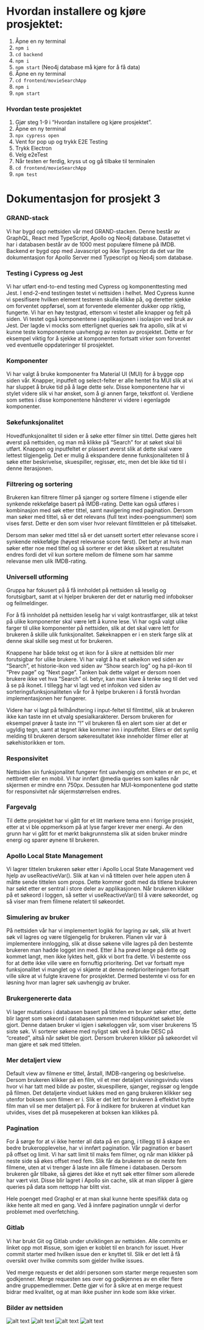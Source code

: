 # Hvordan installere og kjøre prosjektet:
1. Åpne en ny terminal
2. `npm i`
3. `cd backend`
4. `npm i`
5. `npm start` (Neo4j database må kjøre for å få data)
6. Åpne en ny terminal
7. `cd frontend/movieSearchApp`
8. `npm i`
9. `npm start`

### Hvordan teste prosjektet
1. Gjør steg 1-9 i “Hvordan installere og kjøre prosjektet”.
2. Åpne en ny terminal
3. `npx cypress open`
4. Vent for pop up og trykk E2E Testing
5. Trykk Electron
6. Velg e2eTest
7. Når testen er ferdig, kryss ut og gå tilbake til terminalen
8. `cd frontend/movieSearchApp`
9. `npm test`

# Dokumentasjon for prosjekt 3

### GRAND-stack 
Vi har bygd opp nettsiden vår med GRAND-stacken. Denne består av GraphQL, React med TypeScript, Apollo og Neo4j database. Datasettet vi har i databasen består av de 1000 mest populære filmene på IMDB. Backend er bygd opp med Javascript og ikke Typescript da det var lite dokumentasjon for Apollo Server med Typescript og Neo4j som database. 


### Testing i Cypress og Jest
Vi har utført end-to-end testing med Cypress og komponenttesting med Jest. I end-2-end testingen testet vi nettsiden i helhet. Med Cypress kunne vi spesifisere hvilken element testeren skulle klikke på, og deretter sjekke om forventet oppførsel, som at forventede elementer dukker opp riktig, fungerte. Vi har en høy testgrad, ettersom vi testet alle knapper og felt på siden. Vi testet også komponentene i applikasjonen i isolasjon ved bruk av Jest. Der lagde vi mocks som etterlignet queries søk fra apollo, slik at vi kunne teste komponentene uavhengig av resten av prosjektet. Dette er for eksempel viktig for å sjekke at komponenten fortsatt virker som forventet ved eventuelle oppdateringer til prosjektet.

### Komponenter
Vi har valgt å bruke komponenter fra Material UI (MUI) for å bygge opp siden vår. Knapper, inputfelt og select-felter er alle hentet fra MUI slik at vi har sluppet å bruke tid på å lage dette selv. Disse komponentene har vi stylet videre slik vi har ønsket, som å gi annen farge, tekstfont ol. Verdiene som settes i disse komponentene håndterer vi videre i egenlagde komponenter.

### Søkefunksjonalitet
Hovedfunksjonalitet til siden er å søke etter filmer sin tittel. Dette gjøres helt øverst på nettsiden, og man må klikke på “Search” for at søket skal bli utført. Knappen og inputfeltet er plassert øverst slik at dette skal være lettest tilgjengelig. Det er mulig å ekspandere denne funksjonaliteten til å søke etter beskrivelse, skuespiller, regissør, etc, men det ble ikke tid til i denne iterasjonen.

### Filtrering og sortering
Brukeren kan filtrere filmer på sjanger og sortere filmene i stigende eller synkende rekkefølge basert på IMDB-rating. Dette kan også utføres i kombinasjon med søk etter tittel, samt navigering med pagination. Dersom man søker med tittel, så er det relevans (full text index-poengsummen) som vises først. Dette er den som viser hvor relevant filmtittelen er på tittelsøket. 

Dersom man søker med tittel så er det uansett sortert etter relevanse score i synkende rekkefølge (høyest relevanse score først). Det betyr at hvis man søker etter noe med tittel og så sorterer er det ikke sikkert at resultatet endres fordi det vil kun sortere mellom de filmene som har samme relevanse men ulik IMDB-rating.

### Universell utforming
Gruppa har fokusert på å få innholdet på nettsiden så leselig og forutsigbart, samt at vi hjelper brukeren der det er naturlig med infobokser og feilmeldinger. 

For å få innholdet på nettsiden leselig har vi valgt kontrastfarger, slik at tekst på ulike komponenter skal være lett å kunne lese. Vi har også valgt ulike farger til ulike komponenter på nettsiden, slik at det skal være lett for brukeren å skille ulik funksjonalitet. Søkeknappen er i en sterk farge slik at denne skal skille seg mest ut for brukeren.

Knappene har både tekst og et ikon for å sikre at nettsiden blir mer forutsigbar for ulike brukere. Vi har valgt å ha et søkeikon ved siden av “Search”, et historie-ikon ved siden av “Show search log” og ha pil-ikon til “Prev page” og “Next page”. Tanken bak dette valget er dersom noen brukere ikke vet hva “Search” ol. betyr, kan man klare å tenke seg til det ved å se på ikonet. I tillegg har vi lagt ved et infoikon ved siden av sorteringsfunksjonaliteten vår for å hjelpe brukeren i å forstå hvordan implementasjonen her fungerer. 

Videre har vi lagt på feilhåndtering i input-feltet til filmtittel, slik at brukeren ikke kan taste inn et utvalg spesialkarakterer. Dersom brukeren for eksempel prøver å taste inn “!” vil brukeren få en alert som sier at det er ugyldig tegn, samt at tegnet ikke kommer inn i inputfeltet. Ellers er det synlig melding til brukeren dersom søkeresultatet ikke inneholder filmer eller at søkehistorikken er tom. 

### Responsivitet
Nettsiden sin funksjonalitet fungerer fint uavhengig om enheten er en pc, et nettbrett eller en mobil. Vi har innført @media queries som kalles når skjermen er mindre enn 750px. Dessuten har MUI-komponentene god støtte for responsivitet når skjermstørrelsen endres.  

### Fargevalg
Til dette prosjektet har vi gått for et litt mørkere tema enn i forrige prosjekt, etter at vi ble oppmerksom på at lyse farger krever mer energi. Av den grunn har vi gått for et mørkt bakgrunnstema slik at siden bruker mindre energi og sparer øynene til brukeren.

### Apollo Local State Management
Vi lagrer tittelen brukeren søker etter i Apollo Local State Management ved hjelp av useReactiveVar(). Slik at kan vi nå tittelen over hele appen uten å måtte sende tittelen som props. Dette kommer godt med da titlene brukeren har søkt etter er sentral i store deler av applikasjonen. Når brukeren klikker på et søkeord i loggen, så setter vi useReactiveVar() til å være søkeordet, og så viser man frem filmene relatert til søkeordet.

### Simulering av bruker
På nettsiden vår har vi implementert logikk for lagring av søk, slik at hvert søk vil lagres og være tilgjengelig for brukeren. Planen vår var å implementere innlogging, slik at disse søkene ville lagres på den bestemte brukeren man hadde logget inn med. Etter å ha prøvd lenge på dette og kommet langt, men ikke lyktes helt, gikk vi bort fra dette. Vi bestemte oss for at dette ikke ville være en fornuftig prioritering. Det var fortsatt mye funksjonalitet vi manglet og vi skjønte at denne nedprioriteringen fortsatt ville sikre at vi fulgte kravene for prosjektet. Dermed bestemte vi oss for en løsning hvor man lagrer søk uavhengig av bruker.

### Brukergenererte data
Vi lager mutations i databasen basert på tittelen en bruker søker etter, dette blir lagret som søkeord i databasen sammen med tidspunktet søket ble gjort. Denne dataen bruker vi igjen i søkeloggen vår, som viser brukerens 15 siste søk. Vi sorterer søkene med nyligst søk ved å bruke DESC på “created”, altså når søket ble gjort. Dersom brukeren klikker på søkeordet vil man gjøre et søk med tittelen. 

### Mer detaljert view
Default view av filmene er tittel, årstall, IMDB-rangering og beskrivelse. Dersom brukeren klikker på en film, vil et mer detaljert visningsvindu vises hvor vi har tatt med bilde av poster, skuespillere, sjanger, regissør og lengde på filmen. Det detaljerte vinduet lukkes med en gang brukeren klikker seg utenfor boksen som filmen er i. Slik er det lett for brukeren å effektivt bytte film man vil se mer detaljert på. For å indikere for brukeren at vinduet kan utvides, vises det på musepekeren at boksen kan klikkes på. 

### Pagination
For å sørge for at vi ikke henter all data på en gang, i tillegg til å skape en bedre brukeropplevelse, har vi innført pagination. Vår pagination er basert på offset og limit. Vi har satt limit til maks fem filmer, og når man klikker på neste side så økes offset med fem. Slik får da brukeren se de neste fem filmene, uten at vi trenger å laste inn alle filmene i databasen. Dersom brukeren går tilbake, så gjøres det ikke et nytt søk etter filmer som allerede har vært vist. Disse blir lagret i Apollo sin cache, slik at man slipper å gjøre queries på data som nettopp har blitt vist. 

Hele poenget med Graphql er at man skal kunne hente spesifikk data og ikke hente alt med en gang. Ved å innføre pagination unngår vi derfor problemet med overfetching.

### Gitlab
Vi har brukt Git og Gitlab under utviklingen av nettsiden. Alle commits er linket opp mot #issue, som igjen er koblet til en branch for issuet. Hver commit starter med hvilken issue den er knyttet til. Slik er det lett å få oversikt over hvilke commits som gjelder hvilke issues. 

Ved merge requests er det aldri personen som starter merge requesten som godkjenner. Merge requesten ses over og godkjennes av en eller flere andre gruppemedlemmer. Dette gjør vi for å sikre at en merge request bidrar med kvalitet, og at man ikke pusher inn kode som ikke virker.

### Bilder av nettsiden

![alt text](img/img1.png)
![alt text](img/img2.png)
![alt text](img/img3.png)
![alt text](img/img4.png)